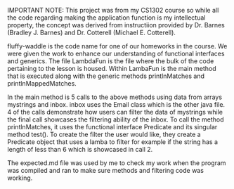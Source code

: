 IMPORTANT NOTE: This project was from my CS1302 course so while all the code regarding making the application function is my intellectual property, the concept was derived from instructiion provided by Dr. Barnes (Bradley J. Barnes) and Dr. Cotterell (Michael E. Cotterell).

fluffy-waddle is the code name for one of our homeworks in the course. We were given the work to enhance our understanding of functional interfaces and generics. The file LambdaFun is the file where the bulk of the code pertaining to the lesson is housed. Within LambaFun is the main method that is executed along with the generic methods printlnMatches and printlnMappedMatches.

In the main method is 5 calls to the above methods using data from arrays mystrings and inbox. inbox uses the Email class which is the other java file. 4 of the calls demonstrate how users can filter the data of mystrings while the final call showcases the filtering ability of the inbox. To call the method printlnMatches, it uses the functional interface Predicate<T> and its singular method test(). To create the filter the user would like, they create a Predicate object that uses a lamba to filter for example if the string has a length of less than 6 which is showcased in call 2.

The expected.md file was used by me to check my work when the program was compiled and ran to make sure methods and filtering code was working.